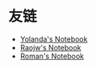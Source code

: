 # 友链

- [Yolanda's Notebook](https://yolanda177.github.io/Notebook)
- [Raojw's Notebook](http://shooterblog.site/Notebook)
- [Roman's Notebook](https://roman-29.github.io/Blog/)